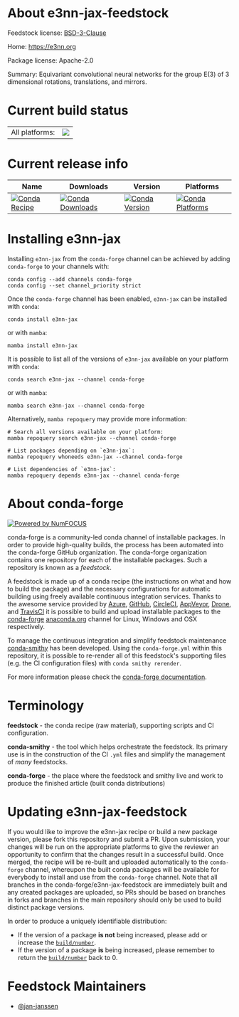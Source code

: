 About e3nn-jax-feedstock
========================

Feedstock license: [BSD-3-Clause](https://github.com/conda-forge/e3nn-jax-feedstock/blob/main/LICENSE.txt)

Home: https://e3nn.org

Package license: Apache-2.0

Summary: Equivariant convolutional neural networks for the group E(3) of 3 dimensional rotations, translations, and mirrors.

Current build status
====================


<table><tr><td>All platforms:</td>
    <td>
      <a href="https://dev.azure.com/conda-forge/feedstock-builds/_build/latest?definitionId=18150&branchName=main">
        <img src="https://dev.azure.com/conda-forge/feedstock-builds/_apis/build/status/e3nn-jax-feedstock?branchName=main">
      </a>
    </td>
  </tr>
</table>

Current release info
====================

| Name | Downloads | Version | Platforms |
| --- | --- | --- | --- |
| [![Conda Recipe](https://img.shields.io/badge/recipe-e3nn--jax-green.svg)](https://anaconda.org/conda-forge/e3nn-jax) | [![Conda Downloads](https://img.shields.io/conda/dn/conda-forge/e3nn-jax.svg)](https://anaconda.org/conda-forge/e3nn-jax) | [![Conda Version](https://img.shields.io/conda/vn/conda-forge/e3nn-jax.svg)](https://anaconda.org/conda-forge/e3nn-jax) | [![Conda Platforms](https://img.shields.io/conda/pn/conda-forge/e3nn-jax.svg)](https://anaconda.org/conda-forge/e3nn-jax) |

Installing e3nn-jax
===================

Installing `e3nn-jax` from the `conda-forge` channel can be achieved by adding `conda-forge` to your channels with:

```
conda config --add channels conda-forge
conda config --set channel_priority strict
```

Once the `conda-forge` channel has been enabled, `e3nn-jax` can be installed with `conda`:

```
conda install e3nn-jax
```

or with `mamba`:

```
mamba install e3nn-jax
```

It is possible to list all of the versions of `e3nn-jax` available on your platform with `conda`:

```
conda search e3nn-jax --channel conda-forge
```

or with `mamba`:

```
mamba search e3nn-jax --channel conda-forge
```

Alternatively, `mamba repoquery` may provide more information:

```
# Search all versions available on your platform:
mamba repoquery search e3nn-jax --channel conda-forge

# List packages depending on `e3nn-jax`:
mamba repoquery whoneeds e3nn-jax --channel conda-forge

# List dependencies of `e3nn-jax`:
mamba repoquery depends e3nn-jax --channel conda-forge
```


About conda-forge
=================

[![Powered by
NumFOCUS](https://img.shields.io/badge/powered%20by-NumFOCUS-orange.svg?style=flat&colorA=E1523D&colorB=007D8A)](https://numfocus.org)

conda-forge is a community-led conda channel of installable packages.
In order to provide high-quality builds, the process has been automated into the
conda-forge GitHub organization. The conda-forge organization contains one repository
for each of the installable packages. Such a repository is known as a *feedstock*.

A feedstock is made up of a conda recipe (the instructions on what and how to build
the package) and the necessary configurations for automatic building using freely
available continuous integration services. Thanks to the awesome service provided by
[Azure](https://azure.microsoft.com/en-us/services/devops/), [GitHub](https://github.com/),
[CircleCI](https://circleci.com/), [AppVeyor](https://www.appveyor.com/),
[Drone](https://cloud.drone.io/welcome), and [TravisCI](https://travis-ci.com/)
it is possible to build and upload installable packages to the
[conda-forge](https://anaconda.org/conda-forge) [anaconda.org](https://anaconda.org/)
channel for Linux, Windows and OSX respectively.

To manage the continuous integration and simplify feedstock maintenance
[conda-smithy](https://github.com/conda-forge/conda-smithy) has been developed.
Using the ``conda-forge.yml`` within this repository, it is possible to re-render all of
this feedstock's supporting files (e.g. the CI configuration files) with ``conda smithy rerender``.

For more information please check the [conda-forge documentation](https://conda-forge.org/docs/).

Terminology
===========

**feedstock** - the conda recipe (raw material), supporting scripts and CI configuration.

**conda-smithy** - the tool which helps orchestrate the feedstock.
                   Its primary use is in the construction of the CI ``.yml`` files
                   and simplify the management of *many* feedstocks.

**conda-forge** - the place where the feedstock and smithy live and work to
                  produce the finished article (built conda distributions)


Updating e3nn-jax-feedstock
===========================

If you would like to improve the e3nn-jax recipe or build a new
package version, please fork this repository and submit a PR. Upon submission,
your changes will be run on the appropriate platforms to give the reviewer an
opportunity to confirm that the changes result in a successful build. Once
merged, the recipe will be re-built and uploaded automatically to the
`conda-forge` channel, whereupon the built conda packages will be available for
everybody to install and use from the `conda-forge` channel.
Note that all branches in the conda-forge/e3nn-jax-feedstock are
immediately built and any created packages are uploaded, so PRs should be based
on branches in forks and branches in the main repository should only be used to
build distinct package versions.

In order to produce a uniquely identifiable distribution:
 * If the version of a package **is not** being increased, please add or increase
   the [``build/number``](https://docs.conda.io/projects/conda-build/en/latest/resources/define-metadata.html#build-number-and-string).
 * If the version of a package **is** being increased, please remember to return
   the [``build/number``](https://docs.conda.io/projects/conda-build/en/latest/resources/define-metadata.html#build-number-and-string)
   back to 0.

Feedstock Maintainers
=====================

* [@jan-janssen](https://github.com/jan-janssen/)

